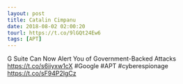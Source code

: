 ```yaml
---
layout: post
title: Catalin Cimpanu
date: 2018-08-02 02:00:20
tourl: https://t.co/9lGQt24Ew6
tags: [APT]
---
```

G Suite Can Now Alert You of Government-Backed Attacks https://t.co/s6iiyxw1cX #Google #APT #cyberespionage https://t.co/sF94P2lgCz
